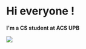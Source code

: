 # Hi everyone !

**I'm a CS student at ACS UPB**

   <img src="https://github-profile-trophy.vercel.app/?username=CristiSandu&theme=flat&no-frame=true&margin-w=30&row=1&column=50" />


